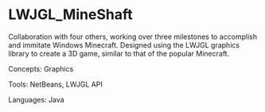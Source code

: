 # LWJGL_MineShaft

Collaboration with four others, working over three milestones to accomplish and immitate Windows Minecraft. Designed using the LWJGL graphics library to create a 3D game, similar to that of the popular Minecraft. 

Concepts: Graphics 

Tools: NetBeans, LWJGL API

Languages: Java
